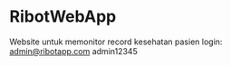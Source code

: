 # RibotWebApp
Website untuk memonitor record kesehatan pasien 
login: 
admin@ribotapp.com
admin12345
